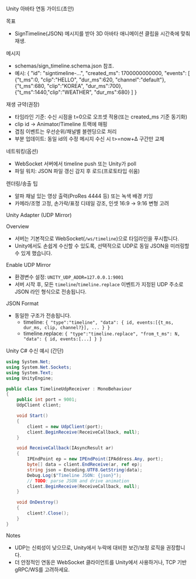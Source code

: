 Unity 아바타 연동 가이드(초안)

목표
- SignTimeline(JSON) 메시지를 받아 3D 아바타 애니메이션 클립을 시간축에 맞춰 재생.

메시지
- schemas/sign_timeline.schema.json 참조.
- 예시:
  {
    "id": "signtimeline-...",
    "created_ms": 1700000000000,
    "events": [
      {"t_ms":0,   "clip":"HELLO",   "dur_ms":620, "channel":"default"},
      {"t_ms":680, "clip":"KOREA",   "dur_ms":700},
      {"t_ms":1440,"clip":"WEATHER", "dur_ms":680}
    ]
  }

재생 규약(권장)
- 타임라인 기준: 수신 시점을 t=0으로 오프셋 적용(또는 created_ms 기준 동기화)
- clip id → Animator/Timeline 트랙에 매핑
- 겹침 이벤트는 우선순위/채널별 블렌딩으로 처리
- 부분 업데이트: 동일 id의 수정 메시지 수신 시 t>=now+Δ 구간만 교체

네트워킹(옵션)
- WebSocket 서버에서 timeline push 또는 Unity가 poll
- 파일 워치: JSON 파일 갱신 감지 후 로드(프로토타입 쉬움)

렌더링/송출 팁
- 알파 채널 있는 영상 출력(ProRes 4444 등) 또는 녹색 배경 키잉
- 카메라/조명 고정, 손가락/표정 디테일 강조, 인셋 16:9 → 9:16 변형 고려

Unity Adapter (UDP Mirror)

Overview
- 서버는 기본적으로 WebSocket(`/ws/timeline`)으로 타임라인을 푸시합니다.
- Unity에서도 손쉽게 수신할 수 있도록, 선택적으로 UDP로 동일 JSON을 미러링할 수 있게 했습니다.

Enable UDP Mirror
- 환경변수 설정: `UNITY_UDP_ADDR=127.0.0.1:9001`
- 서버 시작 후, 모든 `timeline`/`timeline.replace` 이벤트가 지정된 UDP 주소로 JSON 라인 형식으로 전송됩니다.

JSON Format
- 동일한 구조가 전송됩니다.
  - timeline: `{ "type":"timeline", "data": { id, events:[{t_ms, dur_ms, clip, channel?}], ... } }`
  - timeline.replace: `{ "type":"timeline.replace", "from_t_ms": N, "data": { id, events:[...] } }`

Unity C# 수신 예시 (간단)
```csharp
using System.Net;
using System.Net.Sockets;
using System.Text;
using UnityEngine;

public class TimelineUdpReceiver : MonoBehaviour
{
    public int port = 9001;
    UdpClient client;

    void Start()
    {
        client = new UdpClient(port);
        client.BeginReceive(ReceiveCallback, null);
    }

    void ReceiveCallback(IAsyncResult ar)
    {
        IPEndPoint ep = new IPEndPoint(IPAddress.Any, port);
        byte[] data = client.EndReceive(ar, ref ep);
        string json = Encoding.UTF8.GetString(data);
        Debug.Log($"Timeline JSON: {json}");
        // TODO: parse JSON and drive animation
        client.BeginReceive(ReceiveCallback, null);
    }

    void OnDestroy()
    {
        client?.Close();
    }
}
```

Notes
- UDP는 신뢰성이 낮으므로, Unity에서 누락에 대비한 보간/보정 로직을 권장합니다.
- 더 안정적인 연동은 WebSocket 클라이언트를 Unity에서 사용하거나, TCP 기반 gRPC/WS를 고려하세요.
